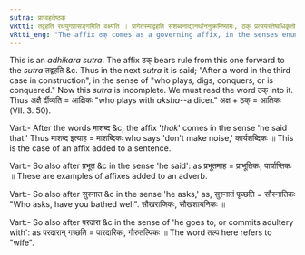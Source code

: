 ```yaml
---
sutra: प्राग्वहतेष्ठक्
vRtti: तद्वहति रथयुगप्रासङ्गमिति वक्ष्यति । प्रागेतस्माद्वहति संशब्दनाद्यानर्थाननुक्रमिष्यामः, ठक् प्रत्ययस्तेष्वधिकृतो वेदितव्यः ॥
vRtti_eng: "The affix ठक् comes as a governing affix, in the senses enumerated hereafter up to _sutra_ (IV. 4. 76)."
---
```

This is an _adhikara_ _sutra_. The affix ठक् bears rule from this one forward to the _sutra_ तद्वहति &c. Thus in the next _sutra_ it is said; "After a word in the third case in construction", in the sense of "who plays, digs, conquers, or is conquered." Now this _sutra_ is incomplete. We must read the word ठक् into it. Thus अक्षै र्दीव्यति = आक्षिकः "who plays with _aksha_--a dicer." अक्ष + ठक् = आक्षिकः (VII. 3. 50).

Vart:- After the words माशब्द &c, the affix '_thak_' comes in the sense 'he said that.' Thus माशब्द इत्याह = माशब्दिकः who says 'don't make noise,'  कार्यशब्दिकः ॥ This is the case of an affix added to a sentence.

Vart:- So also after प्रभूत &c in the sense 'he said': as प्रभूतमाह = प्राभूतिकः, पार्याप्तिकः ॥ These are examples of affixes added to an adverb.

Vart:- So also after सुस्नात &c in the sense 'he asks,' as, सुस्नातं पृच्छति = सौस्नातिकः "Who asks, have you bathed well". सौखराजिकः, सौखशायनिकः ॥

Vart:- So also after परदारा &c in the sense of 'he goes to, or commits adultery with': as परदारान् गच्छति = पारदारिकः, गौरुतल्पिकः ॥ The word तल्प here refers to "wife".
